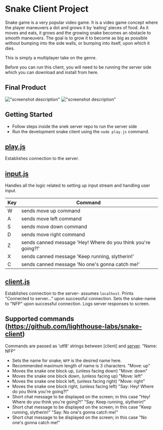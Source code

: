 # Snake Client Project

Snake game is a very popular video game. It is a video game concept where the player maneuvers a dot and grows it by ‘eating’ pieces of food. As it moves and eats, it grows and the growing snake becomes an obstacle to smooth maneuvers. The goal is to grow it to become as big as possible without bumping into the side walls, or bumping into itself, upon which it dies.

This is simply a multiplayer take on the genre.

Before you can run this client, you will need to be running the server side which you can download and install from here. 

## Final Product

!["screenshot description"](#)
!["screenshot description"](#)


## Getting Started

- Follow steps inside the snek server repo to run the server side
- Run the development snake client using the `node play.js` command.

## [play.js](play.js)
Establishes connection to the server.

## [input.js](input.js)
Handles all the logic related to setting up input stream and handling user input.

 Key | Command                          
-----|----------------------------------
 W | sends move up command
 A | sends move left command
 S | sends move down command
 D | sends move right command
 Z | sends canned message 'Hey! Where do you think you're going?!'
 X | sends canned message 'Keep running, slytherin!'
 C | sends canned message 'No one's gonna catch me!'

## [client.js](client.js)
Establishes connection to the server- assumes `localhost`.
Prints "Connected to server..." upon successful connection.
Sets the snake-name to "NFP" upon successful connection.
Logs server responses to screen.

## Supported commands (https://github.com/lighthouse-labs/snake-client)

Commands are passed as 'utf8' strings between [client] and [server](https://github.com/lighthouse-labs/snake-client).
"Name: NFP"
  * Sets the name for snake; `NFP` is the desired name here.
  * Recommended maximum length of name is 3 characters.
"Move: up"
  * Moves the snake one block up, (unless facing down)
"Move: down"
  * Moves the snake one block down, (unless facing up)
"Move: left"
  * Moves the snake one block left, (unless facing right)
"Move: right"
  * Moves the snake one block right, (unless facing left)
"Say: Hey! Where do you think you're going?!"
  * Short chat message to be displayed on the screen; in this case "Hey! Where do you think you're going?!"
 "Say: Keep running, slytherin!"
  * Short chat message to be displayed on the screen; in this case "Keep running, slytherin!"
 "Say: No one's gonna catch me!"
  * Short chat message to be displayed on the screen; in this case "No one's gonna catch me!"
